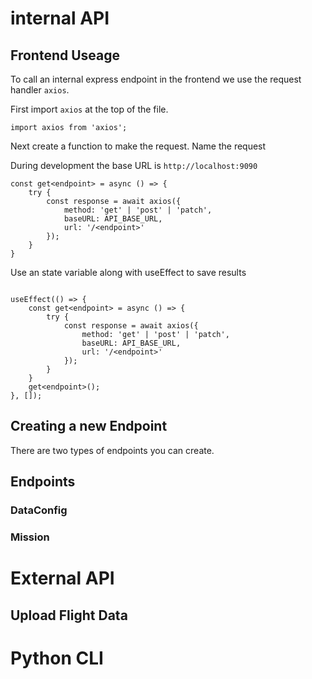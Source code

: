 # internal API

## Frontend Useage
To call an internal express endpoint in the frontend we use the request handler `axios`.

First import `axios` at the top of the file.

`import axios from 'axios';`

Next create a function to make the request. Name the request 

During development the base URL is `http://localhost:9090`

```tsx
const get<endpoint> = async () => {
    try {
        const response = await axios({
            method: 'get' | 'post' | 'patch',
            baseURL: API_BASE_URL,
            url: '/<endpoint>'
        });
    }
}
```

Use an state variable along with useEffect to save results

```tsx

useEffect(() => {
    const get<endpoint> = async () => {
        try {
            const response = await axios({
                method: 'get' | 'post' | 'patch',
                baseURL: API_BASE_URL,
                url: '/<endpoint>'
            });
        }
    }
    get<endpoint>();
}, []);
```

## Creating a new Endpoint

There are two types of endpoints you can create. 

## Endpoints

### 

### DataConfig

### Mission

# External API 

## Upload Flight Data

# Python CLI